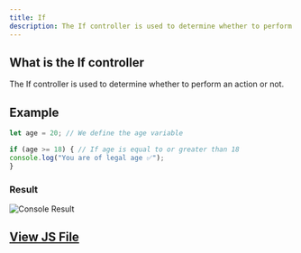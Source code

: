 ```yaml
---
title: If
description: The If controller is used to determine whether to perform an action or not.
---
```

## What is the If controller
The If controller is used to determine whether to perform an action or not.

## Example
```js title="01-if.js"
let age = 20; // We define the age variable

if (age >= 18) { // If age is equal to or greater than 18
console.log("You are of legal age ✅");
}
```
### Result
![Console Result](/img/03-control-flujo/01-if.png)

## [View JS File](/js/03-control-flujo/01-if.js)